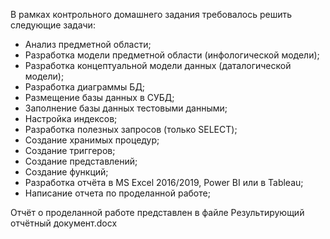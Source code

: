 В рамках контрольного домашнего задания требовалось решить следующие задачи:

- Анализ предметной области;
- Разработка модели предметной области (инфологической модели);
- Разработка концептуальной модели данных (даталогической модели);
- Разработка диаграммы БД;
- Размещение базы данных в СУБД;
- Заполнение базы данных тестовыми данными;
- Настройка индексов;
- Разработка полезных запросов (только SELECT);
- Создание хранимых процедур;
- Создание триггеров;
- Создание представлений;
- Создание функций;
- Разработка отчёта в MS Excel 2016/2019, Power BI или в Tableau;
- Написание отчета по проделанной работе;

Отчёт о проделанной работе представлен в файле Результирующий отчётный документ.docx
